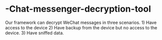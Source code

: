 # -Chat-messenger-decryption-tool
Our framework can decrypt WeChat  messages in three scenarios. 1) Have access to  the device 2) Have backup from the device but  no access to the device. 3) Have sniffed data. 
